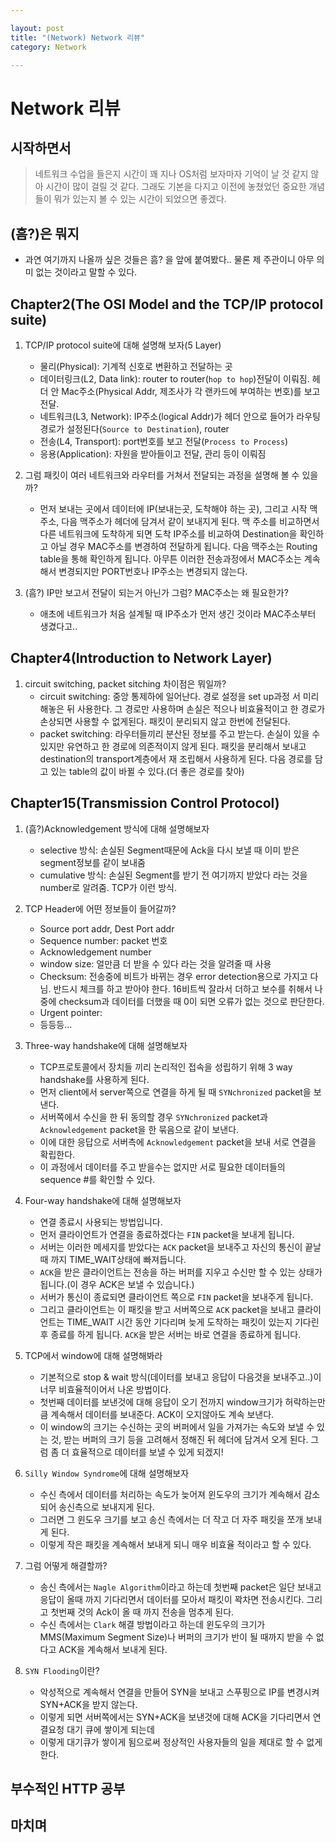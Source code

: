 ```yaml
---

layout: post
title: "(Network) Network 리뷰"
category: Network

---
```


# Network 리뷰
## 시작하면서
> 네트워크 수업을 들은지 시간이 꽤 지나 OS처럼 보자마자 기억이 날 것 같지 않아 시간이 많이 걸릴 것 같다. 그래도 기본을 다지고 이전에 놓쳤었던 중요한 개념들이 뭐가 있는지 볼 수 있는 시간이 되었으면 좋겠다.

## (흠?)은 뭐지
* 과연 여기까지 나올까 싶은 것들은 흠? 을 앞에 붙여봤다.. 물론 제 주관이니 아무 의미 없는 것이라고 말할 수 있다. 

## Chapter2(The OSI Model and the TCP/IP protocol suite)
1. TCP/IP protocol suite에 대해 설명해 보자(5 Layer)
    * 물리(Physical): 기계적 신호로 변환하고 전달하는 곳
    * 데이터링크(L2, Data link): router to router(`hop to hop`)전달이 이뤄짐. 헤더 안 Mac주소(Physical Addr, 제조사가 각 랜카드에 부여하는 번호)를 보고 전달. 
    * 네트워크(L3, Network): IP주소(logical Addr)가 헤더 안으로 들어가 라우팅 경로가 설정된다(`Source to Destination`), router
    * 전송(L4, Transport): port번호를 보고 전달(`Process to Process`)
    * 응용(Application): 자원을 받아들이고 전달, 관리 등이 이뤄짐

2. 그럼 패킷이 여러 네트워크와 라우터를 거쳐서 전달되는 과정을 설명해 볼 수 있을까?
    * 먼저 보내는 곳에서 데이터에 IP(보내는곳, 도착해야 하는 곳), 그리고 시작 맥주소, 다음 맥주소가 헤더에 담겨서 같이 보내지게 된다. 맥 주소를 비교하면서 다른 네트워크에 도착하게 되면 도착 IP주소를 비교하여 Destination을 확인하고 아닐 경우 MAC주소를 변경하여 전달하게 됩니다. 다음 맥주소는 Routing table을 통해 확인하게 됩니다. 아무튼 이러한 전송과정에서 MAC주소는 계속해서 변경되지만 PORT번호나 IP주소는 변경되지 않는다.

3. (흠?) IP만 보고서 전달이 되는거 아닌가 그럼? MAC주소는 왜 필요한가?
    * 애초에 네트워크가 처음 설계될 때 IP주소가 먼저 생긴 것이라 MAC주소부터 생겼다고..

## Chapter4(Introduction to Network Layer)
1. circuit switching, packet sitching 차이점은 뭐일까?
    * circuit switching: 중앙 통제하에 일어난다. 경로 설정을 set up과정 서 미리 해놓은 뒤 사용한다. 그 경로만 사용하며 손실은 적으나 비효율적이고 한 경로가 손상되면 사용할 수 없게된다. 패킷이 분리되지 않고 한번에 전달된다.
    * packet switching: 라우터들끼리 분산된 정보를 주고 받는다. 손실이 있을 수 있지만 유연하고 한 경로에 의존적이지 않게 된다. 패킷을 분리해서 보내고 destination의 transport계층에서 재 조립해서 사용하게 된다. 다음 경로를 담고 있는 table의 값이 바뀔 수 있다.(더 좋은 경로를 찾아)

## Chapter15(Transmission Control Protocol)
1. (흠?)Acknowledgement 방식에 대해 설명해보자
    * selective 방식: 손실된 Segment때문에 Ack을 다시 보낼 때 이미 받은 segment정보를 같이 보내줌
    * cumulative 방식: 손실된 Segment를 받기 전 여기까지 받았다 라는 것을 number로 알려줌. TCP가 이런 방식.

2. TCP Header에 어떤 정보들이 들어갈까?
    * Source port addr, Dest Port addr
    * Sequence number: packet 번호
    * Acknowledgement number
    * window size: 얼만큼 더 받을 수 있다 라는 것을 알려줄 때 사용
    * Checksum: 전송중에 비트가 바뀌는 경우 error detection용으로 가지고 다님. 반드시 체크를 하고 받아야 한다. 16비트씩 잘라서 더하고 보수를 취해서 나중에 checksum과 데이터를 더했을 때 0이 되면 오류가 없는 것으로 판단한다. 
    * Urgent pointer: 
    * 등등등...

3. Three-way handshake에 대해 설명해보자
    * TCP프로토콜에서 장치들 끼리 논리적인 접속을 성립하기 위해 3 way handshake를 사용하게 된다.
    * 먼저 client에서 server쪽으로 연결을 하게 될 때 `SYNchronized` packet을 보낸다.
    * 서버쪽에서 수신을 한 뒤 동의할 경우 `SYNchronized` packet과 `Acknowledgement` packet을 한 묶음으로 같이 보낸다. 
    * 이에 대한 응답으로 서버측에 `Acknowledgement` packet을 보내 서로 연결을 확립한다.
    * 이 과정에서 데이터를 주고 받을수는 없지만 서로 필요한 데이터들의 sequence #를 확인할 수 있다.

4. Four-way handshake에 대해 설명해보자
    * 연결 종료시 사용되는 방법입니다.
    * 먼저 클라이언트가 연결을 종료하겠다는 `FIN` packet을 보내게 됩니다.
    * 서버는 이러한 메세지를 받았다는 `ACK` packet을 보내주고 자신의 통신이 끝날때 까지 TIME_WAIT상태에 빠져듭니다.
    * `ACK`을 받은 클라이언트는 전송을 하는 버퍼를 지우고 수신만 할 수 있는 상태가 됩니다.(이 경우 ACK은 보낼 수 있습니다.)
    * 서버가 통신이 종료되면 클라이언트 쪽으로 `FIN` packet을 보내주게 됩니다.
    * 그리고 클라이언트는 이 패킷을 받고 서버쪽으로 `ACK` packet을 보내고 클라이언트는 TIME_WAIT 시간 동안 기다리며 늦게 도착하는 패킷이 있는지 기다린 후 종료를 하게 됩니다. `ACK`을 받은 서버는 바로 연결을 종료하게 됩니다. 

5. TCP에서 window에 대해 설명해봐라
    * 기본적으로 stop & wait 방식(데이터를 보내고 응답이 다음것을 보내주고..)이 너무 비효율적이어서 나온 방법이다.
    * 첫번째 데이터를 보낸것에 대해 응답이 오기 전까지 window크기가 허락하는만큼 계속해서 데이터를 보내준다. ACK이 오지않아도 계속 보낸다.
    * 이 window의 크기는 수신하는 곳의 버퍼에서 일을 가져가는 속도와 보낼 수 있는 것, 받는 버퍼의 크기 등을 고려해서 정해진 뒤 헤더에 담겨서 오게 된다. 그럼 좀 더 효율적으로 데이터를 보낼 수 있게 되겠지!

6. `Silly Window Syndrome`에 대해 설명해보자
    * 수신 측에서 데이터를 처리하는 속도가 늦어져 윈도우의 크기가 계속해서 감소되어 송신측으로 보내지게 된다.
    * 그러면 그 윈도우 크기를 보고 송신 측에서는 더 작고 더 자주 패킷을 쪼개 보내게 된다.
    * 이렇게 작은 패킷을 계속해서 보내게 되니 매우 비효율 적이라고 할 수 있다.

7. 그럼 어떻게 해결할까?
    * 송신 측에서는 `Nagle Algorithm`이라고 하는데 첫번째 packet은 일단 보내고 응답이 올때 까지 기다리면서 데이터를 모아서  패킷이 꽉차면 전송시킨다. 그리고 첫번째 것의 Ack이 올 때 까지 전송을 멈추게 된다.
    * 수신 측에서는 `Clark` 해결 방법이라고 하는데 윈도우의 크기가 MMS(Maximum Segment Size)나 버퍼의 크기가 반이 될 때까지 받을 수 없다고 ACK을 계속해서 보내게 된다.

8. `SYN Flooding`이란?
    * 악성적으로 계속해서 연결을 만들어 SYN을 보내고 스푸핑으로 IP를 변경시켜 SYN+ACK을 받지 않는다.
    * 이렇게 되면 서버쪽에서는 SYN+ACK을 보낸것에 대해 ACK을 기다리면서 연결요청 대기 큐에 쌓이게 되는데 
    * 이렇게 대기큐가 쌓이게 됨으로써 정상적인 사용자들의 일을 제대로 할 수 없게 한다.

## 부수적인 HTTP 공부

## 마치며

<br/><br/>
